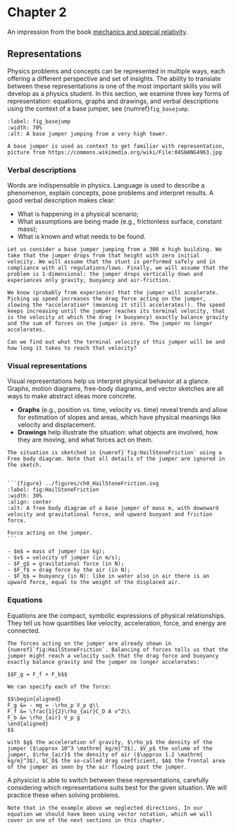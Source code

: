 # Chapter 2 

An impression from the book [mechanics and special relativity](https://freekpols.github.io/Mechanica/).

## Representations

Physics problems and concepts can be represented in multiple ways, each offering a different perspective and set of insights. The ability to translate between these representations is one of the most important skills you will develop as a physics student. In this section, we examine three key forms of representation: equations, graphs and drawings, and verbal descriptions using the context of a base jumper, see {numref}`fig_basejump`.

```{figure} ../figures/ch0_Basejumper.jpg
:label: fig_basejump
:width: 70%
:alt: A base jumper jumping from a very high tower.

A base jumper is used as context to get familiar with representation, picture from https://commons.wikimedia.org/wiki/File:04SHANG4963.jpg
```

### Verbal descriptions

Words are indispensable in physics. Language is used to describe a phenomenon, explain concepts, pose problems and interpret results. A good verbal description makes clear:
- What is happening in a physical scenario;
- What assumptions are being made (e.g., frictionless surface, constant mass);
- What is known and what needs to be found.

```{example} Base jumper: Verbal description
Let us consider a base jumper jumping from a 300 m high building. We take that the jumper drops from that height with zero initial velocity. We will assume that the stunt is performed safely and in compliance with all regulations/laws. Finally, we will assume that the problem is 1-dimensional: the jumper drops vertically down and experiences only gravity, buoyancy and air-friction. 

We know (probably from experience) that the jumper will accelerate. Picking up speed increases the drag force acting on the jumper, slowing the *acceleration* (meaning it still accelerates!). The speed keeps increasing until the jumper reaches its terminal velocity, that is the velocity at which the drag (+ buoyancy) exactly balance gravity and the sum of forces on the jumper is zero. The jumper no longer accelerates. 

Can we find out what the terminal velocity of this jumper will be and how long it takes to reach that velocity?
```

### Visual representations

Visual representations help us interpret physical behavior at a glance. Graphs, motion diagrams, free-body diagrams, and vector sketches are all ways to make abstract ideas more concrete.
- **Graphs** (e.g., position vs. time, velocity vs. time) reveal trends and allow for estimation of slopes and areas, which have physical meanings like velocity and displacement.
- **Drawings** help illustrate the situation: what objects are involved, how they are moving, and what forces act on them.

````{example} Base jumper: Free body diagram
The situation is sketched in {numref}`fig:HailStoneFriction` using a Free body diagram. Note that all details of the jumper are ignored in the sketch.


```{figure} ../figures/ch0_HailStoneFriction.svg
:label: fig:HailStoneFriction
:width: 30%
:align: center
:alt: A free body diagram of a base jumper of mass m, with downward velocity and gravitational force, and upward buoyant and friction force.

Force acting on the jumper. 
```

- $m$ = mass of jumper (in kg);  
- $v$ = velocity of jumper (in m/s);  
- $F_g$ = gravitational force (in N);  
- $F_f$ = drag force by the air (in N);  
- $F_b$ = buoyancy (in N): like in water also in air there is an upward force, equal to the weight of the displaced air.

````

### Equations

Equations are the compact, symbolic expressions of physical relationships. They tell us how quantities like velocity, acceleration, force, and energy are connected.

```{example} Base jumper: equations
The forces acting on the jumper are already shown in {numref}`fig:HailStoneFriction`. Balancing of forces tells us that the jumper might reach a velocity such that the drag force and buoyancy exactly balance gravity and the jumper no longer accelerates:

$$F_g = F_f + F_b$$

We can specify each of the force:

$$\begin{aligned}
F_g &= - mg = -\rho_p V_p g\\
F_f &= \frac{1}{2}\rho_{air}C_D A v^2\\
F_b &= \rho_{air} V_p g
\end{aligned}
$$

with $g$ the acceleration of gravity, $\rho_p$ the density of the jumper ($\approx 10^3 \mathrm{ kg/m}^3$), $V_p$ the volume of the jumper, $\rho_{air}$ the density of air ($\approx 1.2 \mathrm{ kg/m}^3$), $C_D$ the so-called drag coefficient, $A$ the frontal area of the jumper as seen by the air flowing past the jumper.
```

A physicist is able to switch between these representations, carefully considering which representations suits best for the given situation. We will practice these when solving problems.

```{danger}
Note that in the example above we neglected directions. In our equation we should have been using vector notation, which we will cover in one of the next sections in this chapter.
```

